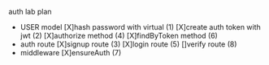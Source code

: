 auth lab plan

* USER model
[X]hash password with virtual (1)
[X]create auth token with jwt (2)
[X]authorize method (4)
[X]findByToken method (6)
* auth route
[X]signup route (3)
[X]login route (5)
[]verify route (8)
* middleware
[X]ensureAuth (7)

